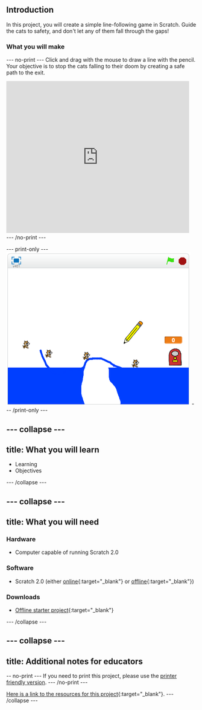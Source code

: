 ## Introduction

In this project, you will create a simple line-following game in Scratch. Guide the cats to safety, and don't let any of them fall through the gaps!

### What you will make

--- no-print ---
Click and drag with the mouse to draw a line with the pencil. Your objective is to stop the cats falling to their doom by creating a safe path to the exit.

<div class="scratch-preview">
  <iframe allowtransparency="true" width="485" height="402" src="https://scratch.mit.edu/projects/embed/253667883/?autostart=false" frameborder="0"></iframe>
</div>
--- /no-print ---

--- print-only ---
![Cats finished](images/cats-finished.png)
--- /print-only ---

--- collapse ---
---
title: What you will learn
---

+ Learning
+ Objectives

--- /collapse ---

--- collapse ---
---
title: What you will need
---
### Hardware
+ Computer capable of running Scratch 2.0

### Software
+ Scratch 2.0 (either [online](http://rpf.io/scratchon){:target="_blank"} or [offline](http://rpf.io/scratchoff){:target="_blank"})

### Downloads
+ [Offline starter project](resources/cats-resources.sb){:target="_blank"}

--- /collapse ---

--- collapse ---
---
title: Additional notes for educators
---
-- no-print ---
If you need to print this project, please use the [printer friendly version](https://projects.raspberrypi.org/en/projects/cats/print).
--- /no-print ---

[Here is a link to the resources for this project](http://rpf.io/p/cats-go){:target="_blank"}.
--- /collapse ---
